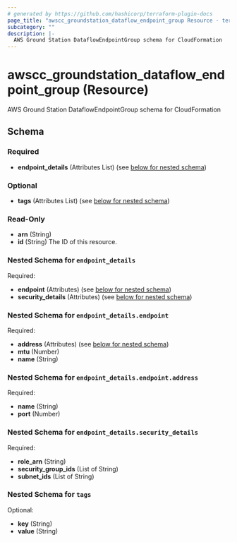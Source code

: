 ```yaml
---
# generated by https://github.com/hashicorp/terraform-plugin-docs
page_title: "awscc_groundstation_dataflow_endpoint_group Resource - terraform-provider-awscc"
subcategory: ""
description: |-
  AWS Ground Station DataflowEndpointGroup schema for CloudFormation
---
```


# awscc_groundstation_dataflow_endpoint_group (Resource)

AWS Ground Station DataflowEndpointGroup schema for CloudFormation



<!-- schema generated by tfplugindocs -->
## Schema

### Required

- **endpoint_details** (Attributes List) (see [below for nested schema](#nestedatt--endpoint_details))

### Optional

- **tags** (Attributes List) (see [below for nested schema](#nestedatt--tags))

### Read-Only

- **arn** (String)
- **id** (String) The ID of this resource.

<a id="nestedatt--endpoint_details"></a>
### Nested Schema for `endpoint_details`

Required:

- **endpoint** (Attributes) (see [below for nested schema](#nestedatt--endpoint_details--endpoint))
- **security_details** (Attributes) (see [below for nested schema](#nestedatt--endpoint_details--security_details))

<a id="nestedatt--endpoint_details--endpoint"></a>
### Nested Schema for `endpoint_details.endpoint`

Required:

- **address** (Attributes) (see [below for nested schema](#nestedatt--endpoint_details--endpoint--address))
- **mtu** (Number)
- **name** (String)

<a id="nestedatt--endpoint_details--endpoint--address"></a>
### Nested Schema for `endpoint_details.endpoint.address`

Required:

- **name** (String)
- **port** (Number)



<a id="nestedatt--endpoint_details--security_details"></a>
### Nested Schema for `endpoint_details.security_details`

Required:

- **role_arn** (String)
- **security_group_ids** (List of String)
- **subnet_ids** (List of String)



<a id="nestedatt--tags"></a>
### Nested Schema for `tags`

Optional:

- **key** (String)
- **value** (String)



